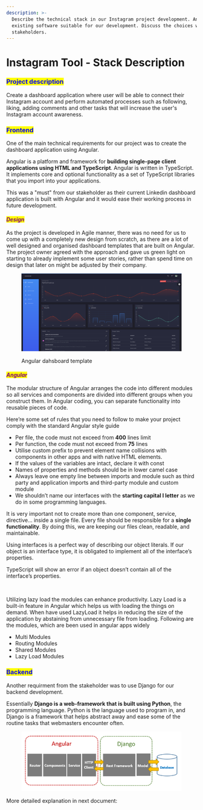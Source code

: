 ```yaml
---
description: >-
  Describe the technical stack in our Instagram project development. Analyse
  existing software suitable for our development. Discuss the choices with
  stakeholders.
---
```


# Instagram Tool - Stack Description

### <mark style="color:blue;">Project description</mark>

Create a dashboard application where user will be able to connect their Instagram account and perform automated processes such as following, liking, adding comments and other tasks that will increase the user's Instagram account awareness.

### <mark style="color:blue;">Frontend</mark>

One of the main technical requirements for our project was to create the dashboard application using Angular.&#x20;

Angular is a platform and framework for **building single-page client applications using HTML and TypeScript**. Angular is written in TypeScript. It implements core and optional functionality as a set of TypeScript libraries that you import into your applications.&#x20;

This was a "must" from our stakeholder as their current Linkedin dashboard application is built with Angular and it would ease their working process in future development.

#### _<mark style="color:purple;">Design</mark>_

As the project is developed in Agile manner, there was no need for us to come up with a completely new design from scratch, as there are a lot of well designed and organised dashboard templates that are built on Angular. The project owner agreed with the approach and gave us green light on starting to already implement some user stories, rather than spend time on design that later on might be adjusted by their company.

<figure><img src=".gitbook/assets/Screenshot 2022-10-12 at 13.50.33.png" alt=""><figcaption><p>Angular dahsboard template</p></figcaption></figure>

#### _<mark style="color:purple;">Angular</mark>_&#x20;

The modular structure of Angular arranges the code into different modules so all services and components are divided into different groups when you construct them. In Angular coding, you can separate functionality into reusable pieces of code.

Here’re some set of rules that you need to follow to make your project comply with the standard Angular style guide

* Per file, the code must not exceed from **400** lines limit
* Per function, the code must not exceed from **75** lines
* Utilise custom prefix to prevent element name collisions with components in other apps and with native HTML elements.
* If the values of the variables are intact, declare it with const
* Names of properties and methods should be in lower camel case
* Always leave one empty line between imports and module such as third party and application imports and third-party module and custom module
* We shouldn’t name our interfaces with the **starting capital I letter** as we do in some programming languages.

It is very important not to create more than one component, service, directive… inside a single file. Every file should be responsible for a **single functionality**. By doing this, we are keeping our files clean, readable, and maintainable.

Using interfaces is a perfect way of describing our object literals. If our object is an interface type, it is obligated to implement all of the interface’s properties.

TypeScript will show an error if an object doesn’t contain all of the interface’s properties.

<figure><img src="https://blogs.halodoc.io/content/images/2021/04/carbon--39-.png" alt=""><figcaption></figcaption></figure>

Utilizing lazy load the modules can enhance productivity. Lazy Load is a built-in feature in Angular which helps us with loading the things on demand. When have used LazyLoad it helps in reducing the size of the application by abstaining from unnecessary file from loading. Following are the modules, which are been used in angular apps widely

* Multi Modules
* Routing Modules
* Shared Modules
* Lazy Load Modules

### <mark style="color:blue;">Backend</mark>

Another requirment from the stakeholder was to use Django for our backend development.&#x20;

Essentially **Django is a web-framework that is built using Python**, the programming language. Python is the language used to program in, and Django is a framework that helps abstract away and ease some of the routine tasks that webmasters encounter often.

<figure><img src=".gitbook/assets/django-angular-12-crud-example-rest-framework-architecture (1).png" alt=""><figcaption></figcaption></figure>

More detailed explanation in next document:
